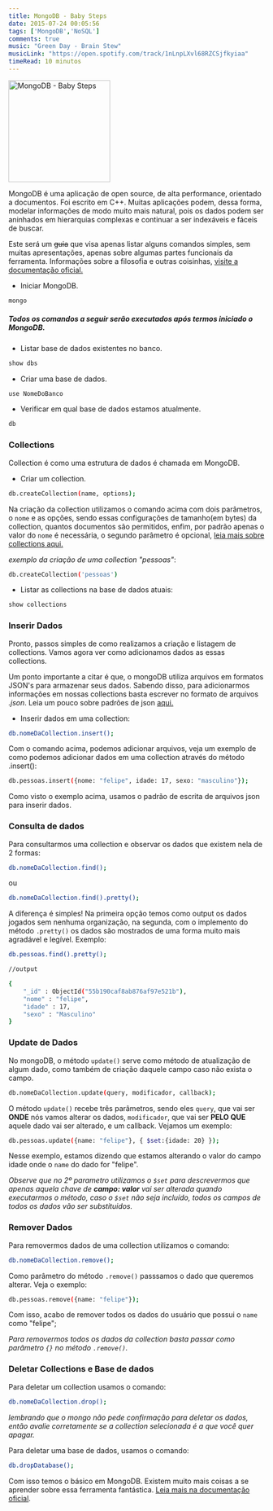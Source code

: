 ```yaml
---
title: MongoDB - Baby Steps
date: 2015-07-24 00:05:56
tags: ['MongoDB','NoSQL']
comments: true
music: "Green Day - Brain Stew"
musicLink: "https://open.spotify.com/track/1nLnpLXvl68RZCSjfkyiaa"
timeRead: 10 minutos
---
```

<img src="/images/posts/mongodb.jpg" style=" height:200px ;" alt="MongoDB - Baby Steps" title="MongoDB - Baby Steps">

MongoDB é uma aplicação de open source, de alta performance, orientado a documentos. Foi escrito em C++. Muitas aplicações podem, dessa forma, modelar informações de modo muito mais natural, pois os dados podem ser aninhados em hierarquias complexas e continuar a ser indexáveis e fáceis de buscar.

<!--more-->
Este será um ~~guia~~ que visa apenas listar alguns comandos simples, sem muitas apresentações, apenas sobre algumas partes funcionais da ferramenta. Informações sobre a filosofia e outras coisinhas, [visite a documentação oficial.](http://docs.mongodb.org/)

* Iniciar MongoDB.

```bash
mongo
```
##### Todos os comandos a seguir serão executados após termos iniciado o MongoDB.


* Listar base de dados existentes no banco.

```bash
show dbs
```

* Criar uma base de dados.

```bash
use NomeDoBanco
```

* Verificar em qual base de dados estamos atualmente.

```bash
db
```

### Collections

Collection é como uma estrutura de dados é chamada em MongoDB.

* Criar um collection.

```bash
db.createCollection(name, options);
```

Na criação da collection utilizamos o comando acima com dois parâmetros, o `nome` e as opções, sendo essas configurações de tamanho(em bytes) da collection, quantos documentos são permitidos, enfim, por padrão apenas o valor do `nome` é necessária, o segundo parâmetro é opcional, [leia mais sobre collections aqui.](http://docs.mongodb.org/manual/reference/method/db.createCollection/)

*exemplo da criação de uma collection "pessoas"*:

```bash
db.createCollection('pessoas')
```

* Listar as collections na base de dados atuais:

```bash
show collections
```

### Inserir Dados

Pronto, passos simples de como realizamos a criação e listagem de collections. Vamos agora ver como adicionamos dados as essas collections.

Um ponto importante a citar é que, o mongoDB utiliza arquivos em formatos JSON's para armazenar seus dados. Sabendo disso, para adicionarmos informações em nossas collections basta escrever no formato de arquivos *.json*. Leia um pouco sobre padrões de json [aqui.](http://jsonapi.org/)

* Inserir dados em uma collection:

```bash
db.nomeDaCollection.insert();
```

Com o comando acima, podemos adicionar arquivos, veja um exemplo de como podemos adicionar dados em uma collection através do método .insert():

```bash
db.pessoas.insert({nome: "felipe", idade: 17, sexo: "masculino"});
```

Como visto o exemplo acima, usamos o padrão de escrita de arquivos json para inserir dados.

### Consulta de dados

Para consultarmos uma collection e observar os dados que existem nela de 2 formas:

```bash
db.nomeDaCollection.find();
```
ou

```bash
db.nomeDaCollection.find().pretty();
```

A diferença é simples! Na primeira opção temos como output os dados jogados sem nenhuma organização, na segunda, com o implemento do método `.pretty()` os dados são mostrados de uma forma muito mais agradável e legível. Exemplo:

```bash
db.pessoas.find().pretty();

//output

{
	"_id" : ObjectId("55b190caf8ab876af97e521b"),
	"nome" : "felipe",
	"idade" : 17,
	"sexo" : "Masculino"
}

```
### Update de Dados

No mongoDB, o método `update()` serve como método de atualização de algum dado, como também de criação daquele campo caso não exista o campo.

```bash
db.nomeDaCollection.update(query, modificador, callback);
```

O método `update()` recebe três parâmetros, sendo eles `query`, que vai ser **ONDE** nós vamos alterar os dados, `modificador`, que vai ser **PELO QUE** aquele dado vai ser alterado, e um callback. Vejamos um exemplo:

```bash
db.pessoas.update({name: "felipe"}, { $set:{idade: 20} });
```

Nesse exemplo, estamos dizendo que estamos alterando o valor do campo idade onde o `name` do dado for "felipe".

*Observe que no 2º parametro utilizamos o `$set` para descrevermos que apenas aquela chave de **campo: valor** vai ser alterada quando executarmos o método, caso o `$set` não seja incluído, todos os campos de todos os dados vão ser substituidos.*

### Remover Dados

Para removermos dados de uma collection utilizamos o comando:

```bash
db.nomeDaCollection.remove();
```

Como parâmetro do método `.remove()` passsamos o dado que queremos alterar. Veja o exemplo:

```bash
db.pessoas.remove({name: "felipe"});
```

Com isso, acabo de remover todos os dados do usuário que possui o `name` como "felipe";

*Para removermos todos os dados da collection basta passar como parâmetro `{}` no método `.remove()`.*

### Deletar Collections e Base de dados

Para deletar um collection usamos o comando:

```bash
db.nomeDaCollection.drop();
```

*lembrando que o mongo não pede confirmação para deletar os dados, então avalie corretamente se a collection selecionada é a que você quer apagar.*

Para deletar uma base de dados, usamos o comando:

```bash
db.dropDatabase();
```

Com isso temos o básico em MongoDB. Existem muito mais coisas a se aprender sobre essa ferramenta fantástica. [Leia mais na documentação oficial](http://docs.mongodb.org/).
